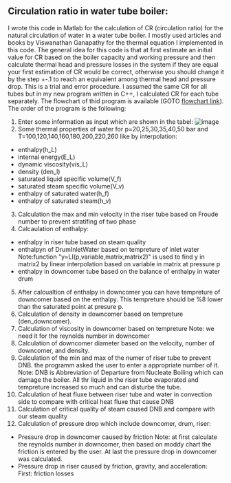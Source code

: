 ## Circulation ratio in water tube boiler:
I wrote this code in Matlab for the calculation of CR (circulation ratio) for the natural circulation of water in a water tube boiler. I mostly used articles and books by Viswanathan Ganapathy for the thermal equation I implemented in this code. The general idea for this code is that at first estimate an initial value for CR based on the boiler capacity and working pressure and then calculate thermal head and pressure losses in the system if they are equal your first estimation of CR would be correct, otherwise you should change it by the step +-.1 to reach an equivalent among thermal head and pressure drop. This is a trial and error procedure. I assumed the same CR for all tubes but in my new program written in C++, I calculated CR for each tube separately. The flowchart of thid program is available (GOTO [flowchart link](https://github.com/Afsaneh-Karami/MATLAB/blob/main/CR%20calculation%20in%20water%20tube%20boiler/Folder/CR%20flowchart.pdf)).<br /> 
The order of the program is the following:
1. Enter some information as input which are shown in the tabel:
 ![image](https://user-images.githubusercontent.com/78735911/164958801-67bcac91-16af-4e68-a731-cc5ddc144da2.png)
2. Some thermal properties of water for p=20,25,30,35,40,50 bar and T=100,120,140,160,180,200,220,260 like by interpolation:
* enthalpy(h_L) 
* internal energy(E_L)
* dynamic viscosity(vis_L)
* density (den_l)
* saturated liquid specific volume(V_f)
* saturated steam specific volume(V_v)
* enthalpy of saturated water(h_f)
* enthalpy of saturated steam(h_v)
3. Calculation the max and min velocity in the riser tube based on Froude number to prevent stratifing of two phase
4. Calcaulation of enthalpy:
* enthalpy in riser tube based on steam quality
* enthalpyn of DrumInletWater based on tempreture of inlet water
Note:function "y=LI(p,variable,matrix,matrix2)" is used to find y in matrix2 by linear interpolation based on variable in matrix at pressure p <br /> 
* enthalpy in downcomer tube based on the balance of enthalpy in water drum 
5. After calcualtion of enthalpy in downcomer you can have tempreture of downcomer based on the enthalpy. This tempreture should be %8 lower than the saturated point at presure p.  
6. Calculation of density in downcomer based on tempreture (den_downcomer).
7. Calculation of viscosity in downcomer based on tempreture 
Note: we need it for the reynolds number in downcomer
8. Calculation of downcomer diameter based on the velocity, number of downcomer, and density.
9. Calculation of the min and max of the numer of riser tube to prevent DNB. the programm asked the user to enter a appropriate number of it.
Note: DNB is Abbreviation of Departure from Nucleate Boiling which can damage the boiler. All thr liquid in the riser tube evaporated and tempreture increased so much and can disturbe the tube.
10. Calculation of heat fluxe between riser tube and water in convection side to compare with critical heat fluxe that cause DNB 
11. Calculation of critical quality of steam caused DNB and compare with our steam quality
12. Calculation of pressure drop which include downcomer, drum, riser:
* Pressure drop in downcomer caused by friction
Note: at first calculate the reynolds number in downcomer, then based on moddy chart the friction is entered by the user. At last the pressure drop in downcomer was calculated.
* Pressure drop in riser caused by friction, gravity, and acceleration:<br />
First: friction losses<br />


